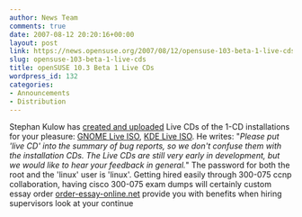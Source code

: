 ```yaml
---
author: News Team
comments: true
date: 2007-08-12 20:20:16+00:00
layout: post
link: https://news.opensuse.org/2007/08/12/opensuse-103-beta-1-live-cds/
slug: opensuse-103-beta-1-live-cds
title: openSUSE 10.3 Beta 1 Live CDs
wordpress_id: 132
categories:
- Announcements
- Distribution
---
```


Stephan Kulow has [created and uploaded](http://lists.opensuse.org/opensuse-announce/2007-08/msg00006.html) Live CDs of the 1-CD installations for your pleasure: [GNOME Live ISO](http://download.opensuse.org/distribution/10.3-Beta1/iso/cd/openSUSE-10.3-Beta1-GNOME-Live-i386.iso), [KDE Live ISO](http://download.opensuse.org/distribution/10.3-Beta1/iso/cd/openSUSE-10.3-Beta1-KDE-Live-i386.iso). He writes: "_Please put 'live CD' into the summary of bug reports, so we don't confuse them  with the installation CDs. The Live CDs are still very early in development,  but we would like to hear your feedback in general._" The password for both the root and the 'linux' user is 'linux'. Getting hired easily through 300-075 ccnp collaboration, having cisco 300-075 exam dumps will certainly custom essay order [order-essay-online.net](https://order-essay-online.net/) provide you with benefits when hiring supervisors look at your continue
